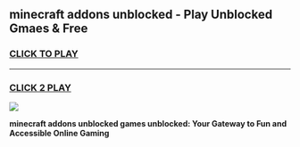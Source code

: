 
## minecraft addons unblocked - Play Unblocked Gmaes & Free
<h3>
<a href="https://news.freeplayer.one?title=minecraft_addons_unblocked&ref=23F">CLICK TO PLAY</a></h3>
<hr>

<h3>
<a href="https://news.freeplayer.one?title=minecraft_addons_unblocked&ref=23F">CLICK 2 PLAY</a>
  
</h3>

<a href="https://news.freeplayer.one?title=minecraft_addons_unblocked&ref=23F/"><img src="https://clearcache.store/games.png"></a>


**minecraft addons unblocked games unblocked: Your Gateway to Fun and Accessible Online Gaming**
